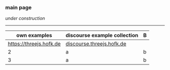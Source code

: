 ### main page ###

*under construction*

---

own examples    | discourse example collection | B
--------------- | ---------------------------- | ----
https://threejs.hofk.de | [discourse.threejs.hofk.de](http://discourse.threejs.hofk.de) 
2 | a | b
3 | a | b

 
